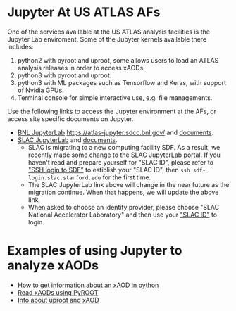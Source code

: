 # Jupyter At US ATLAS AFs
One of the services available at the US ATLAS analysis facilities is the Jupyter Lab enviroment. Some of the Jupyter kernels available there includes:

1. python2 with pyroot and uproot, some allows users to load an ATLAS analysis releases in order to access xAODs.
2. python3 with pyroot and uproot.
3. python3 with ML packages such as Tensorflow and Keras, with support of Nvidia GPUs.
4. Terminal console for simple interactive use, e.g. file managements.

Use the following links to access the Jupyter environment at the AFs, or access site specific documents on Jupyter.

* [BNL JupyterLab](https://atlas-jupyter.sdcc.bnl.gov) <https://atlas-jupyter.sdcc.bnl.gov/> and [documents](BNLjupyter.md).
* [SLAC JupyterLab](https://sdf.slac.stanford.edu/public/doc/#/interactive-compute?id=jupyter) and [documents](SLACjupyter.md).
   * SLAC is migrating to a new computing facility SDF. As a result, we recently made some change to the SLAC 
JupyterLab portal. If you haven't read and prepare yourself for "SLAC ID", please refer to
["SSH login to SDF"](../sshlogin/ssh2SLAC.md#sdf) to estiblish your "SLAC ID", then 
`ssh sdf-login.slac.stanford.edu` for the first time.
   * The SLAC JupyterLab link above will change in the near future as the migration continue. When that happens, we will update the above link.
   * When asked to choose an identity provider, please choose "SLAC National Accelerator Laboratory" and then use your ["SLAC ID"](../#sdf) to login.

# Examples of using Jupyter to analyze xAODs

* [How to get information about an xAOD in python](examples/xAODcheck.md)
* [Read xAODs using PyROOT](https://github.com/usatlas/tier3docs/blob/master/jupyter/examples/pyROOT_example.ipynb)
* [Info about uproot and xAOD](examples/convert_specific_variables.py.txt)
